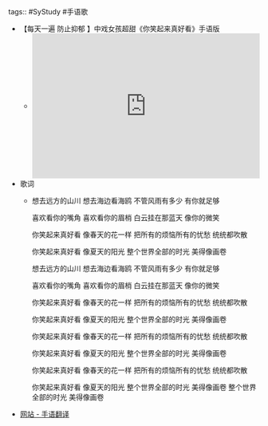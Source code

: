 tags:: #SyStudy #手语歌

- 【每天一遍 防止抑郁 】中戏女孩超甜《你笑起来真好看》手语版
	- <div style="position: relative; padding: 30% 45%;">
	  - <iframe style="position: absolute; width: 100%; height: 100%; left: 0; top: 0;" src="https://player.bilibili.com/player.html?aid=95636786&bvid=BV1wE411j7Px&cid=163275169&page=1&as_wide=1&high_quality=1&danmaku=0" frameborder="no" scrolling="no">
	  - </iframe>
	  - </div>
- 歌词
	- 想去远方的山川
	  想去海边看海鸥
	  不管风雨有多少
	  有你就足够
	  
	  喜欢看你的嘴角
	  喜欢看你的眉梢
	  白云挂在那蓝天
	  像你的微笑
	  
	  你笑起来真好看
	  像春天的花一样
	  把所有的烦恼所有的忧愁
	  统统都吹散
	  
	  你笑起来真好看
	  像夏天的阳光
	  整个世界全部的时光
	  美得像画卷
	  
	  想去远方的山川
	  想去海边看海鸥
	  不管风雨有多少
	  有你就足够
	  
	  喜欢看你的嘴角
	  喜欢看你的眉梢
	  白云挂在那蓝天
	  像你的微笑
	  
	  你笑起来真好看
	  像春天的花一样
	  把所有的烦恼所有的忧愁
	  统统都吹散
	  
	  你笑起来真好看
	  像夏天的阳光
	  整个世界全部的时光
	  美得像画卷
	  
	  你笑起来真好看
	  像春天的花一样
	  把所有的烦恼所有的忧愁
	  统统都吹散
	  
	  你笑起来真好看
	  像夏天的阳光
	  整个世界全部的时光
	  美得像画卷
	  
	  你笑起来真好看
	  像春天的花一样
	  把所有的烦恼所有的忧愁
	  统统都吹散
	  
	  你笑起来真好看
	  像夏天的阳光
	  整个世界全部的时光
	  美得像画卷
	  整个世界全部的时光
	  美得像画卷
- [网站 - 手语翻译](https://shouyu.bmcx.com/)